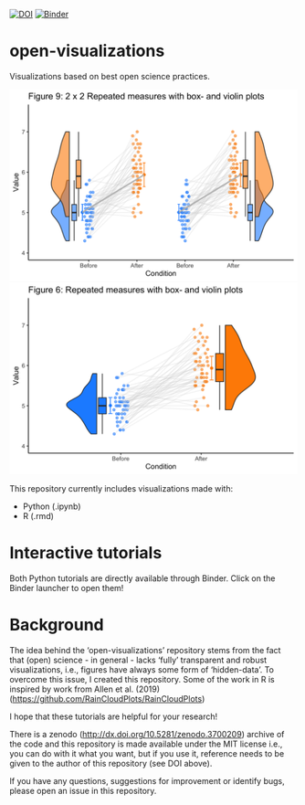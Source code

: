 [![DOI](https://zenodo.org/badge/239716316.svg)](http://dx.doi.org/10.5281/zenodo.3700209)
[![Binder](https://mybinder.org/badge_logo.svg)](https://mybinder.org/v2/gh/jorvlan/open-visualizations/master)
# open-visualizations

Visualizations based on best open science practices.

![Raincloud example](R/figure9.png)
![Raincloud example2](R/figure6.png)


This repository currently includes visualizations made with:
- Python (.ipynb)
- R (.rmd)

# Interactive tutorials
Both Python tutorials are directly available through Binder. Click on the Binder launcher to open them!

# Background
The idea behind the ‘open-visualizations’ repository stems from the fact that (open) science - in general - lacks ‘fully’ transparent and robust visualizations, i.e., figures have always some form of ‘hidden-data’. To overcome this issue, I created this repository. Some of the work in R is inspired by work from Allen et al. (2019)(https://github.com/RainCloudPlots/RainCloudPlots)

I hope that these tutorials are helpful for your research!

There is a zenodo (http://dx.doi.org/10.5281/zenodo.3700209) archive of the code and this repository is made available under the MIT license i.e., you can do with it what you want, but if you use it, reference needs to be given to the author of this repository (see DOI above).

If you have any questions, suggestions for improvement or identify bugs, please open an issue in this repository.   
